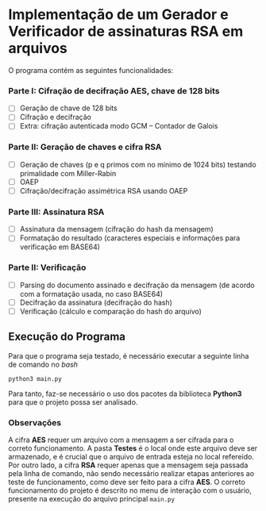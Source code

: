 # Implementação de um Gerador e Verificador de assinaturas RSA em arquivos

O programa contém as seguintes funcionalidades:

### Parte I: Cifração de decifração AES, chave de 128 bits
- [ ] Geração de chave de 128 bits
- [ ] Cifração e decifração
- [ ] Extra: cifração autenticada modo GCM – Contador de Galois
### Parte II: Geração de chaves e cifra RSA
- [ ] Geração de chaves (p e q primos com no mínimo de 1024 bits) testando primalidade com Miller-Rabin
- [ ] OAEP
- [ ] Cifração/decifração assimétrica RSA usando OAEP
### Parte III: Assinatura RSA
- [ ] Assinatura da mensagem (cifração do hash da mensagem)
- [ ] Formatação do resultado (caracteres especiais e informações para verificação em BASE64)
### Parte II: Verificação
- [ ] Parsing do documento assinado e decifração da mensagem (de acordo com a formatação usada, no caso BASE64)
- [ ] Decifração da assinatura (decifração do hash)
- [ ] Verificação (cálculo e comparação do hash do arquivo)

## Execução do Programa

Para que o programa seja testado, é necessário executar a seguinte linha de comando no *bash*

``python3 main.py``

Para tanto, faz-se necessário o uso dos pacotes da biblioteca **Python3** para que o projeto possa ser analisado.

### Observações

A cifra **AES** requer um arquivo com a mensagem a ser cifrada para o correto funcionamento. A pasta **Testes** é o local onde este arquivo deve ser armazenado, e é crucial que o arquivo de entrada esteja no local refereido. Por outro lado, a cifra **RSA** requer apenas que a mensagem seja passada pela linha de comando, não sendo necessário realizar etapas anteriores ao teste de funcionamento, como deve ser feito para a cifra **AES**. O correto funcionamento do projeto é descrito no menu de interação com o usuário, presente na execução do arquivo principal ``main.py``
